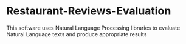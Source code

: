# Restaurant-Reviews-Evaluation
This software uses Natural Language Processing libraries to evaluate Natural Language texts and produce appropriate results
